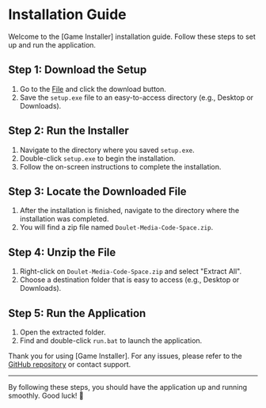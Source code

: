# Installation Guide

Welcome to the [Game Installer] installation guide. Follow these steps to set up and run the application.

## Step 1: Download the Setup
1. Go to the [File](https://github.com/changcheng967/Game-Installer/blob/main/setup.exe) and click the download button.
2. Save the `setup.exe` file to an easy-to-access directory (e.g., Desktop or Downloads).

## Step 2: Run the Installer
1. Navigate to the directory where you saved `setup.exe`.
2. Double-click `setup.exe` to begin the installation.
3. Follow the on-screen instructions to complete the installation.

## Step 3: Locate the Downloaded File
1. After the installation is finished, navigate to the directory where the installation was completed.
2. You will find a zip file named `Doulet-Media-Code-Space.zip`.

## Step 4: Unzip the File
1. Right-click on `Doulet-Media-Code-Space.zip` and select "Extract All".
2. Choose a destination folder that is easy to access (e.g., Desktop or Downloads).

## Step 5: Run the Application
1. Open the extracted folder.
2. Find and double-click `run.bat` to launch the application.

Thank you for using [Game Installer]. For any issues, please refer to the [GitHub repository](https://github.com/changcheng967/Game-Installer) or contact support.

---

By following these steps, you should have the application up and running smoothly. Good luck! 🚀
